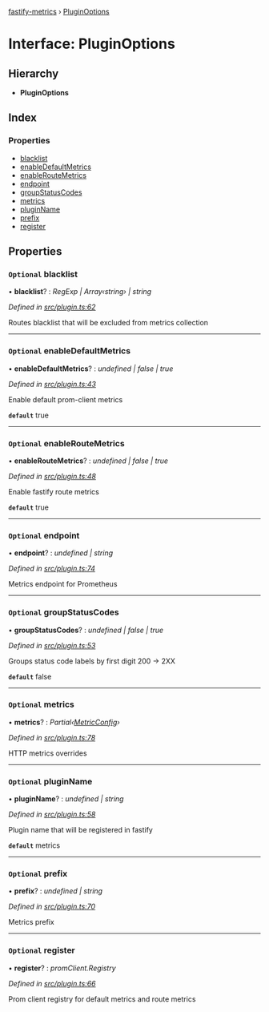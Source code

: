 [fastify-metrics](../README.md) › [PluginOptions](pluginoptions.md)

# Interface: PluginOptions

## Hierarchy

* **PluginOptions**

## Index

### Properties

* [blacklist](pluginoptions.md#optional-blacklist)
* [enableDefaultMetrics](pluginoptions.md#optional-enabledefaultmetrics)
* [enableRouteMetrics](pluginoptions.md#optional-enableroutemetrics)
* [endpoint](pluginoptions.md#optional-endpoint)
* [groupStatusCodes](pluginoptions.md#optional-groupstatuscodes)
* [metrics](pluginoptions.md#optional-metrics)
* [pluginName](pluginoptions.md#optional-pluginname)
* [prefix](pluginoptions.md#optional-prefix)
* [register](pluginoptions.md#optional-register)

## Properties

### `Optional` blacklist

• **blacklist**? : *RegExp | Array‹string› | string*

*Defined in [src/plugin.ts:62](https://github.com/SkeLLLa/fastify-metrics/blob/d193ecd/src/plugin.ts#L62)*

Routes blacklist that will be excluded from metrics collection

___

### `Optional` enableDefaultMetrics

• **enableDefaultMetrics**? : *undefined | false | true*

*Defined in [src/plugin.ts:43](https://github.com/SkeLLLa/fastify-metrics/blob/d193ecd/src/plugin.ts#L43)*

Enable default prom-client metrics

**`default`** true

___

### `Optional` enableRouteMetrics

• **enableRouteMetrics**? : *undefined | false | true*

*Defined in [src/plugin.ts:48](https://github.com/SkeLLLa/fastify-metrics/blob/d193ecd/src/plugin.ts#L48)*

Enable fastify route metrics

**`default`** true

___

### `Optional` endpoint

• **endpoint**? : *undefined | string*

*Defined in [src/plugin.ts:74](https://github.com/SkeLLLa/fastify-metrics/blob/d193ecd/src/plugin.ts#L74)*

Metrics endpoint for Prometheus

___

### `Optional` groupStatusCodes

• **groupStatusCodes**? : *undefined | false | true*

*Defined in [src/plugin.ts:53](https://github.com/SkeLLLa/fastify-metrics/blob/d193ecd/src/plugin.ts#L53)*

Groups status code labels by first digit 200 -> 2XX

**`default`** false

___

### `Optional` metrics

• **metrics**? : *Partial‹[MetricConfig](metricconfig.md)›*

*Defined in [src/plugin.ts:78](https://github.com/SkeLLLa/fastify-metrics/blob/d193ecd/src/plugin.ts#L78)*

HTTP metrics overrides

___

### `Optional` pluginName

• **pluginName**? : *undefined | string*

*Defined in [src/plugin.ts:58](https://github.com/SkeLLLa/fastify-metrics/blob/d193ecd/src/plugin.ts#L58)*

Plugin name that will be registered in fastify

**`default`** metrics

___

### `Optional` prefix

• **prefix**? : *undefined | string*

*Defined in [src/plugin.ts:70](https://github.com/SkeLLLa/fastify-metrics/blob/d193ecd/src/plugin.ts#L70)*

Metrics prefix

___

### `Optional` register

• **register**? : *promClient.Registry*

*Defined in [src/plugin.ts:66](https://github.com/SkeLLLa/fastify-metrics/blob/d193ecd/src/plugin.ts#L66)*

Prom client registry for default metrics and route metrics
